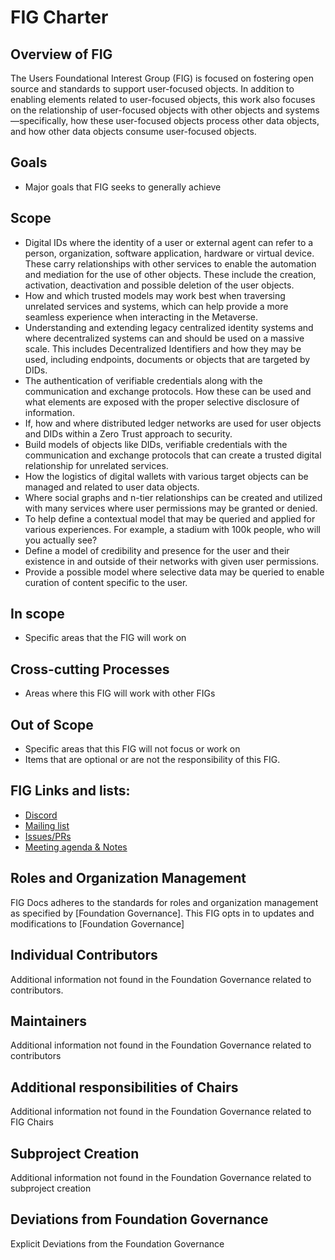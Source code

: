# FIG Charter


## Overview of FIG

The Users Foundational Interest Group (FIG) is focused on fostering open source and standards to support user-focused objects. In addition to enabling elements related to user-focused objects, this work also focuses on the relationship of user-focused objects with other objects and systems—specifically, how these user-focused objects process other data objects, and how other data objects consume user-focused objects.

## Goals

- Major goals that FIG seeks to generally achieve

## Scope

* Digital IDs where the identity of a user or external agent can refer to a person, organization, software application, hardware or virtual device. These carry relationships with other services to enable the automation and mediation for the use of other objects. These include the creation, activation, deactivation and possible deletion of the user objects.
* How and which trusted models may work best when traversing unrelated services and systems, which can help provide a more seamless experience when interacting in the Metaverse.
* Understanding and extending legacy centralized identity systems and where decentralized systems can and should be used on a massive scale. This includes Decentralized Identifiers and how they may be used, including endpoints, documents or objects that are targeted by DIDs.
* The authentication of verifiable credentials along with the communication and exchange protocols. How these can be used and what elements are exposed with the proper selective disclosure of information.
* If, how and where distributed ledger networks are used for user objects and DIDs within a Zero Trust approach to security.
* Build models of objects like DIDs, verifiable credentials with the communication and exchange protocols that can create a trusted digital relationship for unrelated services.
* How the logistics of digital wallets with various target objects can be managed and related to user data objects.
* Where social graphs and n-tier relationships can be created and utilized with many services where user permissions may be granted or denied.
* To help define a contextual model that may be queried and applied for various experiences. For example, a stadium with 100k people, who will you actually see?
* Define a model of credibility and presence for the user and their existence in and outside of their networks with given user permissions.
* Provide a possible model where selective data may be queried to enable curation of content specific to the user.

## In scope

- Specific areas that the FIG will work on

## Cross-cutting Processes

- Areas where this FIG will work with other FIGs

## Out of Scope

- Specific areas that this FIG will not focus or work on
- Items that are optional or are not the responsibility of this FIG.

## FIG Links and lists:

- [Discord](https://discord.gg/openmetaverse)
- [Mailing list](https://lists.openmv.org/g/fig-users)
- [Issues/PRs](https://github.com/Open-MV/fig-users/issues)
- [Meeting agenda & Notes](https://github.com/Open-MV/fig-users/discussions/categories/meetings)

## Roles and Organization Management

FIG Docs adheres to the standards for roles and organization management as specified by [Foundation Governance].
This FIG opts in to updates and modifications to [Foundation Governance]

## Individual Contributors

Additional information not found in the Foundation Governance related to contributors.

## Maintainers

Additional information not found in the Foundation Governance related to contributors

## Additional responsibilities of Chairs

Additional information not found in the Foundation Governance related to FIG Chairs

## Subproject Creation

Additional information not found in the Foundation Governance related to subproject creation

## Deviations from Foundation Governance

Explicit Deviations from the Foundation Governance